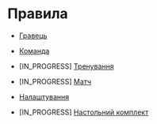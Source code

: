 
# Правила


- [Гравець](./player.md)
- [Команда](./team.md)



- [IN_PROGRESS] [Тренування](./training.md)
- [IN_PROGRESS] [Матч](./match.md)



- [Налаштування](./settings.ini)



- [IN_PROGRESS] [Настольний комплект](./board_complect.md)

